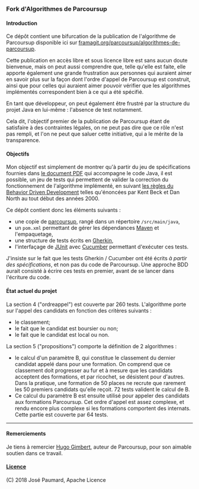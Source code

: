 ### Fork d'Algorithmes de Parcoursup

#### Introduction

Ce dépôt contient une bifurcation de la publication de l'algorithme de Parcoursup disponible ici sur [framagit.org/parcoursup/algorithmes-de-parcoursup](https://framagit.org/parcoursup/algorithmes-de-parcoursup).

Cette publication en accès libre et sous licence libre est sans aucun doute bienvenue, mais on peut aussi comprendre que, telle qu'elle est faite, elle apporte également une grande frustration aux personnes qui auraient aimer en savoir plus sur la façon dont l'ordre d'appel de Parcoursup est construit, ainsi que pour celles qui auraient aimer pouvoir vérifier que les algorithmes implémentés correspondent bien à ce qui a été spécifié.

En tant que développeur, on peut également être frustré par la structure du projet Java en lui-même : l'absence de test notamment.

Cela dit, l'objectif premier de la publication de Parcoursup étant de satisfaire à des contraintes légales, on ne peut pas dire que ce rôle n'est pas rempli, et l'on ne peut que saluer cette initiative, qui a le mérite de la transparence.

#### Objectifs

Mon objectif est simplement de montrer qu'à partir du jeu de spécifications fournies dans [le document PDF](https://framagit.org/parcoursup/algorithmes-de-parcoursup/blob/master/doc/presentation_algorithmes_parcoursup.pdf) qui accompagne le code Java, il est possible, un jeu de tests qui permettent de valider la correction du fonctionnement de l'algorithme implémenté, en suivant [les règles du Behavior Driven Development](https://skillsmatter.com/skillscasts/923-how-to-sell-bdd-to-the-business) telles qu'énoncées par Kent Beck et Dan North au tout début des années 2000.

Ce dépôt contient donc les éléments suivants :
- une copie de [parcoursup](framagit.org/parcoursup/algorithmes-de-parcoursup), rangé dans un répertoire `/src/main/java`,
- un `pom.xml` permettant de gérer les dépendances [Maven](https://maven.apache.org/) et l'empaquetage,
- une structure de tests écrits en [Gherkin](https://github.com/cucumber/gherkin-java),
- l'interfaçage de [JUnit](https://junit.org/junit5/) avec [Cucumber](https://github.com/cucumber/cucumber) permettant d'exécuter ces tests.

J'insiste sur le fait que les tests Gherkin / Cucumber ont été écrits *à partir des spécifications*, et non pas du code de Parcoursup. Une approche BDD aurait consisté à écrire ces tests en premier, avant de se lancer dans l'écriture du code.

#### État actuel du projet

La section 4 ("ordreappel") est couverte par 260 tests.
L'algorithme porte sur l'appel des candidats en fonction des critères suivants :

- le classement;
- le fait que le candidat est boursier ou non;
- le fait que le candidat est local ou non.

La section 5 ("propositions") comporte la définition de 2 algorithmes :

- le calcul d'un paramètre B, qui constitue le classement du dernier candidat appelé dans pour une formation. On comprend que ce classement doit progresser au fur et à mesure que les candidats acceptent des formations, et par ricochet, se désistent pour d'autres. Dans la pratique, une formation de 50 places ne recrute que rarement les 50 premiers candidats qu'elle reçoit. 72 tests valident le calcul de B.
- Ce calcul du paramètre B est ensuite utilisé pour appeler des candidats aux formations Parcoursup. Cet ordre d'appel est assez complexe, et rendu encore plus complexe si les formations comportent des internats. Cette partie est couverte par 64 tests.

----

#### Remerciements

Je tiens à remercier [Hugo Gimbert](http://www.labri.fr/perso/gimbert/#Code), auteur de Parcoursup, pour son aimable soutien dans ce travail.

#### [Licence](License.txt)
(C) 2018 José Paumard, Apache Licence
